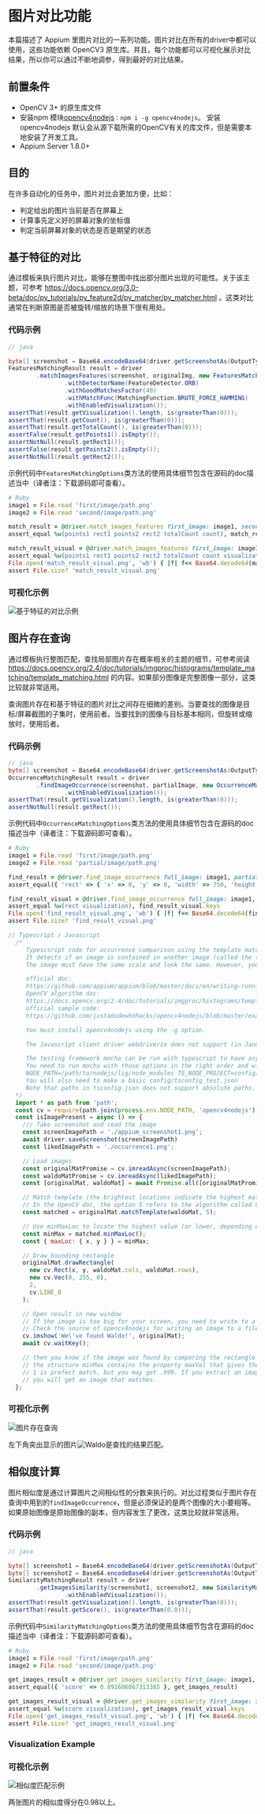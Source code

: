 # 图片对比功能
本篇描述了 Appium 里图片对比的一系列功能。图片对比在所有的driver中都可以使用，这些功能依赖 OpenCV3 原生库。并且，每个功能都可以可视化展示对比结果，所以你可以通过不断地调参，得到最好的对比结果。

## 前置条件
- OpenCV 3+ 的原生库文件
- 安装npm 模块[opencv4nodejs](https://github.com/justadudewhohacks/opencv4nodejs) : `npm i -g opencv4nodejs`。 安装 opencv4nodejs 默认会从源下载所需的OpenCV有关的库文件，但是需要本地安装了开发工具。
- Appium Server 1.8.0+


## 目的
在许多自动化的任务中，图片对比会更加方便，比如：
- 判定给出的图片当前是否在屏幕上
- 计算事先定义好的屏幕对象的坐标值
- 判定当前屏幕对象的状态是否是期望的状态

## 基于特征的对比
通过模板来执行图片对比，能够在整图中找出部分图片出现的可能性。关于该主题，可参考 https://docs.opencv.org/3.0-beta/doc/py_tutorials/py_feature2d/py_matcher/py_matcher.html 。这类对比通常在判断原图是否被旋转/缩放的场景下很有用处。

### 代码示例
```java
// java

byte[] screenshot = Base64.encodeBase64(driver.getScreenshotAs(OutputType.BYTES));
FeaturesMatchingResult result = driver
        .matchImagesFeatures(screenshot, originalImg, new FeaturesMatchingOptions()
                .withDetectorName(FeatureDetector.ORB)
                .withGoodMatchesFactor(40)
                .withMatchFunc(MatchingFunction.BRUTE_FORCE_HAMMING)
                .withEnabledVisualization());
assertThat(result.getVisualization().length, is(greaterThan(0)));
assertThat(result.getCount(), is(greaterThan(0)));
assertThat(result.getTotalCount(), is(greaterThan(0)));
assertFalse(result.getPoints1().isEmpty());
assertNotNull(result.getRect1());
assertFalse(result.getPoints2().isEmpty());
assertNotNull(result.getRect2());
```

示例代码中`FeaturesMatchingOptions`类方法的使用具体细节包含在源码的doc描述当中（译者注：下载源码即可查看）。

```ruby
# Ruby
image1 = File.read 'first/image/path.png'
image2 = File.read 'second/image/path.png'

match_result = @driver.match_images_features first_image: image1, second_image: image2
assert_equal %w(points1 rect1 points2 rect2 totalCount count), match_result.keys

match_result_visual = @driver.match_images_features first_image: image1, second_image: image2, visualize: true
assert_equal %w(points1 rect1 points2 rect2 totalCount count visualization), match_result_visual.keys
File.open('match_result_visual.png', 'wb') { |f| f<< Base64.decode64(match_result_visual['visualization']) }
assert File.size? 'match_result_visual.png'
```

### 可视化示例
![基于特征的对比示例](https://user-images.githubusercontent.com/7767781/38800997-f7408fb8-4168-11e8-93b9-cfe3d51ecf1c.png)


## 图片存在查询
通过模板执行整图匹配，查找局部图片存在概率相关的主题的细节，可参考阅读 https://docs.opencv.org/2.4/doc/tutorials/imgproc/histograms/template_matching/template_matching.html 的内容。如果部分图像是完整图像一部分，这类比较就非常适用。

查询图片存在和基于特征的图片对比之间存在细微的差别。当要查找的图像是目标/屏幕截图的子集时，使用前者。当要找到的图像与目标基本相同，但旋转或缩放时，使用后者。

### 代码示例
```java
// java
byte[] screenshot = Base64.encodeBase64(driver.getScreenshotAs(OutputType.BYTES));
OccurrenceMatchingResult result = driver
        .findImageOccurrence(screenshot, partialImage, new OccurrenceMatchingOptions()
                .withEnabledVisualization());
assertThat(result.getVisualization().length, is(greaterThan(0)));
assertNotNull(result.getRect());
```

示例代码中`OccurrenceMatchingOptions`类方法的使用具体细节包含在源码的doc描述当中（译者注：下载源码即可查看）。

```ruby
# Ruby
image1 = File.read 'first/image/path.png'
image2 = File.read 'partial/image/path.png'

find_result = @driver.find_image_occurrence full_image: image1, partial_image: image2
assert_equal({ 'rect' => { 'x' => 0, 'y' => 0, 'width' => 750, 'height' => 1334 } }, find_result)

find_result_visual = @driver.find_image_occurrence full_image: image1, partial_image: image2, visualize: true
assert_equal %w(rect visualization), find_result_visual.keys
File.open('find_result_visual.png', 'wb') { |f| f<< Base64.decode64(find_result_visual['visualization']) }
assert File.size? 'find_result_visual.png'
```

```javascript
// Typescript / Javascript
  /*
     Typescsript code for occurrence comparison using the template matching algorithm.
     It detects if an image is contained in another image (called the template).
     The image must have the same scale and look the same. However, you can add a scaling transformation beforehand.

     official doc:
     https://github.com/appium/appium/blob/master/docs/en/writing-running-appium/image-comparison.md
     OpenCV algorithm doc:
     https://docs.opencv.org/2.4/doc/tutorials/imgproc/histograms/template_matching/template_matching.html
     official sample code:
     https://github.com/justadudewhohacks/opencv4nodejs/blob/master/examples/templateMatching.js

     You must install opencv4nodejs using the -g option.

     The Javascript client driver webdriverio does not support (in January 2020) the "-image" strategy implemented in the Appium server. You will have more power and understanding while using openCV directly. Since the appium server is in Javascript, you can do all it does with opencv in your test suite.

     The testing framework mocha can be run with typescript to have async/await.
     You need to run mocha with those options in the right order and with the associated packages installed:
     NODE_PATH=/path/to/nodejs/lig/node_modules TS_NODE_PROJECT=config/tsconfig_test.json --require ts-node/register --require tsconfig-paths/register
     You will also need to make a basic config/tsconfig_test.json
     Note that paths in tsconfig.json does not support absolute paths. Hence, you cannot move the NODE_PATH there.
  */
  import * as path from 'path';
  const cv = require(path.join(process.env.NODE_PATH, 'opencv4nodejs'));
  const isImagePresent = async () => {
    /// Take screenshot and read the image
    const screenImagePath = './appium_screenshot1.png';
    await driver.saveScreenshot(screenImagePath)
    const likedImagePath = './occurrence1.png';

    // Load images
    const originalMatPromise = cv.imreadAsync(screenImagePath);
    const waldoMatPromise = cv.imreadAsync(likedImagePath);
    const [originalMat, waldoMat] = await Promise.all([originalMatPromise, waldoMatPromise]);

    // Match template (the brightest locations indicate the highest match)
    // In the OpenCV doc, the option 5 refers to the algorithm called CV_TM_CCOEFF_NORMED
    const matched = originalMat.matchTemplate(waldoMat, 5);

    // Use minMaxLoc to locate the highest value (or lower, depending of the type of matching method)
    const minMax = matched.minMaxLoc();
    const { maxLoc: { x, y } } = minMax;

    // Draw bounding rectangle
    originalMat.drawRectangle(
      new cv.Rect(x, y, waldoMat.cols, waldoMat.rows),
      new cv.Vec(0, 255, 0),
      2,
      cv.LINE_8
    );

    // Open result in new window
    // If the image is too big for your screen, you need to write to a file instead.
    // Check the source of opencv4nodejs for writing an image to a file.
    cv.imshow('We\'ve found Waldo!', originalMat);
    await cv.waitKey();

    // then you know if the image was found by comparing the rectangle with a reference rectangle.
    // the structure minMax contains the property maxVal that gives the quality of the match
    // 1 is prefect match, but you may get .999. If you extract an image from the screenshot manually,
    // you will get an image that matches.
  };
```

### 可视化示例
![图片存在查询](https://user-images.githubusercontent.com/7767781/40233298-b7decfe4-5aa2-11e8-8c9b-f85f384d2092.png)


左下角突出显示的图片![Waldo](https://github.com/appium/appium-support/blob/master/test/images/waldo.jpg?raw=true)是查找的结果匹配。


## 相似度计算
图片相似度是通过计算图片之间相似性的分数来执行的。对比过程类似于图片存在查询中用到的`findImageOccurrence`，但是必须保证的是两个图像的大小要相等。如果原始图像是原始图像的副本，但内容发生了更改，这类比较就非常适用。

### 代码示例
```java
// java

byte[] screenshot1 = Base64.encodeBase64(driver.getScreenshotAs(OutputType.BYTES));
byte[] screenshot2 = Base64.encodeBase64(driver.getScreenshotAs(OutputType.BYTES));
SimilarityMatchingResult result = driver
        .getImagesSimilarity(screenshot1, screenshot2, new SimilarityMatchingOptions()
                .withEnabledVisualization());
assertThat(result.getVisualization().length, is(greaterThan(0)));
assertThat(result.getScore(), is(greaterThan(0.0)));
```

示例代码中`SimilarityMatchingOptions`类方法的使用具体细节包含在源码的doc描述当中（译者注：下载源码即可查看）。


```ruby
# Ruby
image1 = File.read 'first/image/path.png'
image2 = File.read 'second/image/path.png'

get_images_result = @driver.get_images_similarity first_image: image1, second_image: image2
assert_equal({ 'score' => 0.891606867313385 }, get_images_result)

get_images_result_visual = @driver.get_images_similarity first_image: image1, second_image: image2, visualize: true
assert_equal %w(score visualization), get_images_result_visual.keys
File.open('get_images_result_visual.png', 'wb') { |f| f<< Base64.decode64(get_images_result_visual['visualization']) }
assert File.size? 'get_images_result_visual.png'
```

### Visualization Example
### 可视化示例
![相似度匹配示例](https://user-images.githubusercontent.com/7767781/38780635-27198346-40da-11e8-803d-1ec4afd3c3aa.png)

两张图片的相似度得分在0.98以上。
